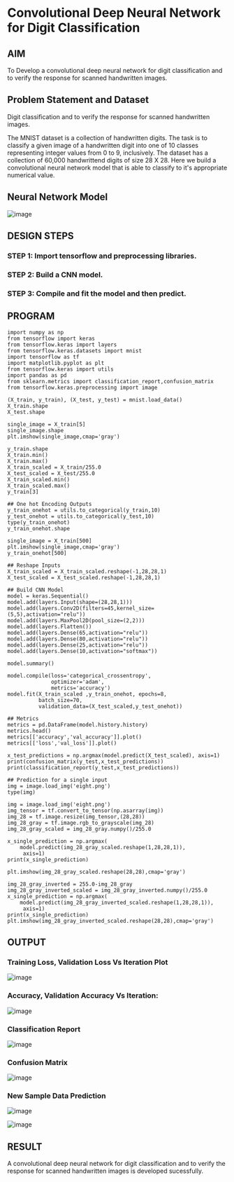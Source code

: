 # Convolutional Deep Neural Network for Digit Classification

## AIM

To Develop a convolutional deep neural network for digit classification and to verify the response for scanned handwritten images.

## Problem Statement and Dataset
Digit classification and to verify the response for scanned handwritten images.

The MNIST dataset is a collection of handwritten digits. The task is to classify a given image of a handwritten digit into one of 10 classes representing integer values from 0 to 9, inclusively. The dataset has a collection of 60,000 handwrittend digits of size 28 X 28. Here we build a convolutional neural network model that is able to classify to it's appropriate numerical value.

## Neural Network Model

![image](https://github.com/Lakshmipriya-P-AI/mnist-classification/assets/93427923/f01ff8f2-39d9-4f5e-8300-ec95985a9d10)


## DESIGN STEPS

### STEP 1: Import tensorflow and preprocessing libraries.

### STEP 2: Build a CNN model.

### STEP 3: Compile and fit the model and then predict.

## PROGRAM
```
import numpy as np
from tensorflow import keras
from tensorflow.keras import layers
from tensorflow.keras.datasets import mnist
import tensorflow as tf
import matplotlib.pyplot as plt
from tensorflow.keras import utils
import pandas as pd
from sklearn.metrics import classification_report,confusion_matrix
from tensorflow.keras.preprocessing import image

(X_train, y_train), (X_test, y_test) = mnist.load_data()
X_train.shape
X_test.shape

single_image = X_train[5]
single_image.shape
plt.imshow(single_image,cmap='gray')

y_train.shape
X_train.min()
X_train.max()
X_train_scaled = X_train/255.0
X_test_scaled = X_test/255.0
X_train_scaled.min()
X_train_scaled.max()
y_train[3]

## One hot Encoding Outputs
y_train_onehot = utils.to_categorical(y_train,10)
y_test_onehot = utils.to_categorical(y_test,10)
type(y_train_onehot)
y_train_onehot.shape

single_image = X_train[500]
plt.imshow(single_image,cmap='gray')
y_train_onehot[500]

## Reshape Inputs
X_train_scaled = X_train_scaled.reshape(-1,28,28,1)
X_test_scaled = X_test_scaled.reshape(-1,28,28,1)

## Build CNN Model
model = keras.Sequential()
model.add(layers.Input(shape=(28,28,1)))
model.add(layers.Conv2D(filters=45,kernel_size=(5,5),activation="relu"))
model.add(layers.MaxPool2D(pool_size=(2,2)))
model.add(layers.Flatten())
model.add(layers.Dense(65,activation="relu"))
model.add(layers.Dense(80,activation="relu"))
model.add(layers.Dense(25,activation="relu"))
model.add(layers.Dense(10,activation="softmax"))

model.summary()

model.compile(loss='categorical_crossentropy',
              optimizer='adam',
              metrics='accuracy')
model.fit(X_train_scaled ,y_train_onehot, epochs=8,
          batch_size=70,
          validation_data=(X_test_scaled,y_test_onehot))

## Metrics
metrics = pd.DataFrame(model.history.history)
metrics.head()
metrics[['accuracy','val_accuracy']].plot()
metrics[['loss','val_loss']].plot()

x_test_predictions = np.argmax(model.predict(X_test_scaled), axis=1)
print(confusion_matrix(y_test,x_test_predictions))
print(classification_report(y_test,x_test_predictions))

## Prediction for a single input
img = image.load_img('eight.png')
type(img)

img = image.load_img('eight.png')
img_tensor = tf.convert_to_tensor(np.asarray(img))
img_28 = tf.image.resize(img_tensor,(28,28))
img_28_gray = tf.image.rgb_to_grayscale(img_28)
img_28_gray_scaled = img_28_gray.numpy()/255.0

x_single_prediction = np.argmax(
    model.predict(img_28_gray_scaled.reshape(1,28,28,1)),
     axis=1)
print(x_single_prediction)

plt.imshow(img_28_gray_scaled.reshape(28,28),cmap='gray')

img_28_gray_inverted = 255.0-img_28_gray
img_28_gray_inverted_scaled = img_28_gray_inverted.numpy()/255.0
x_single_prediction = np.argmax(
    model.predict(img_28_gray_inverted_scaled.reshape(1,28,28,1)),
     axis=1)
print(x_single_prediction)
plt.imshow(img_28_gray_inverted_scaled.reshape(28,28),cmap='gray')
```

## OUTPUT

### Training Loss, Validation Loss Vs Iteration Plot

![image](https://github.com/Lakshmipriya-P-AI/mnist-classification/assets/93427923/b3468107-c240-47c9-8b43-bf664024d6c5)

### Accuracy, Validation Accuracy Vs Iteration:
![image](https://github.com/Lakshmipriya-P-AI/mnist-classification/assets/93427923/f3021c11-3119-49bb-a8ad-0659b9f2896c)

### Classification Report

![image](https://github.com/Lakshmipriya-P-AI/mnist-classification/assets/93427923/72920e1d-941f-4b7a-9823-9b28684c91cd)

### Confusion Matrix

![image](https://github.com/Lakshmipriya-P-AI/mnist-classification/assets/93427923/3afa49e9-b36e-4bcf-abb0-1a47043fee5c)

### New Sample Data Prediction

![image](https://github.com/Lakshmipriya-P-AI/mnist-classification/assets/93427923/ed262ea9-00ba-426a-ad4a-75c1e54e970b)

![image](https://github.com/Lakshmipriya-P-AI/mnist-classification/assets/93427923/8baa3c5d-6ea9-4fc3-b1cd-d1363ec2ef8e)

## RESULT
A convolutional deep neural network for digit classification and to verify the response for scanned handwritten images is developed sucessfully.
